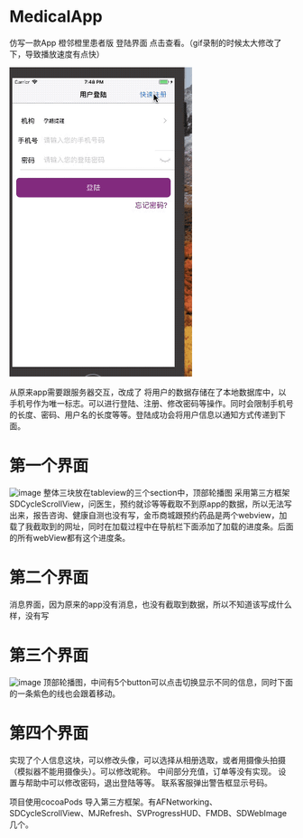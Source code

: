 # MedicalApp

仿写一款App 橙邻橙里患者版 登陆界面 点击查看。（gif录制的时候太大修改了下，导致播放速度有点快）

![image](https://github.com/TyhGB/MedicalApp/blob/master/GIF图片/1.gif)

从原来app需要跟服务器交互，改成了 将用户的数据存储在了本地数据库中，以手机号作为唯一标志。可以进行登陆、注册、修改密码等操作。同时会限制手机号的长度、密码、用户名的长度等等。登陆成功会将用户信息以通知方式传递到下面。

# 第一个界面
![image](https://github.com/TyhGB/MedicalApp/blob/master/GIF图片/2.gif)
整体三块放在tableview的三个section中，顶部轮播图 采用第三方框架SDCycleScrollView，问医生，预约就诊等等截取不到原app的数据，所以无法写出来，报告咨询、健康自测也没有写，金币商城跟预约药品是两个webview，加载了我截取到的网址，同时在加载过程中在导航栏下面添加了加载的进度条。后面的所有webView都有这个进度条。
# 第二个界面
消息界面，因为原来的app没有消息，也没有截取到数据，所以不知道该写成什么样，没有写
# 第三个界面
![image](https://github.com/TyhGB/MedicalApp/blob/master/GIF图片/3.gif)
顶部轮播图，中间有5个button可以点击切换显示不同的信息，同时下面的一条紫色的线也会跟着移动。
# 第四个界面
实现了个人信息这块，可以修改头像，可以选择从相册选取，或者用摄像头拍摄（模拟器不能用摄像头）。可以修改昵称。
中间部分充值，订单等没有实现。
设置与帮助中可以修改密码，退出登陆等等。
联系客服弹出警告框显示号码。

项目使用cocoaPods 导入第三方框架。有AFNetworking、SDCycleScrollView、MJRefresh、SVProgressHUD、FMDB、SDWebImage几个。
